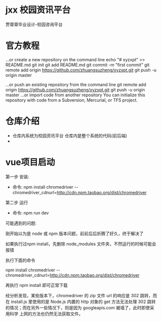 # jxx  校园资讯平台
贾霄霄毕业设计-校园咨询平台

# 官方教程
…or create a new repository on the command line
echo "# xyzxpt" >> README.md
git init
git add README.md
git commit -m "first commit"
git remote add origin https://github.com/zhuangsuzheng/xyzxpt.git
git push -u origin master
                
…or push an existing repository from the command line
git remote add origin https://github.com/zhuangsuzheng/xyzxpt.git
git push -u origin master
…or import code from another repository
You can initialize this repository with code from a Subversion, Mercurial, or TFS project.

# 仓库介绍
- 仓库内系统为校园资讯平台  仓库内是整个系统的代码(前后端)
- 

# vue项目启动

第一步 安装:

- 命令: npm install chromedriver --chromedriver_cdnurl=http://cdn.npm.taobao.org/dist/chromedriver

第二步 运行

- 命令: npm run dev

可能遇到的问题:

刚开始以为是 node 或 npm 版本问题，前前后后折腾了好久，终于解决了

如果执行过npm install，先删除 node_modules 文件夹，不然运行的时候可能会报错

执行下面的命令

npm install chromedriver --chromedriver_cdnurl=http://cdn.npm.taobao.org/dist/chromedriver

再执行 npm install 即可正常下载

经分析发现，某些版本下，chromedriver 的 zip 文件 url 的响应是 302 跳转，而在 install.js 里使用的是 Node.js 内置的 http 对象的 get 方法无法处理 302 跳转的情况；而在另外一些情况下，则是因为 googleapis.com 被墙了，此时即使采用科学 上网的方法也仍然无法获取文件。
